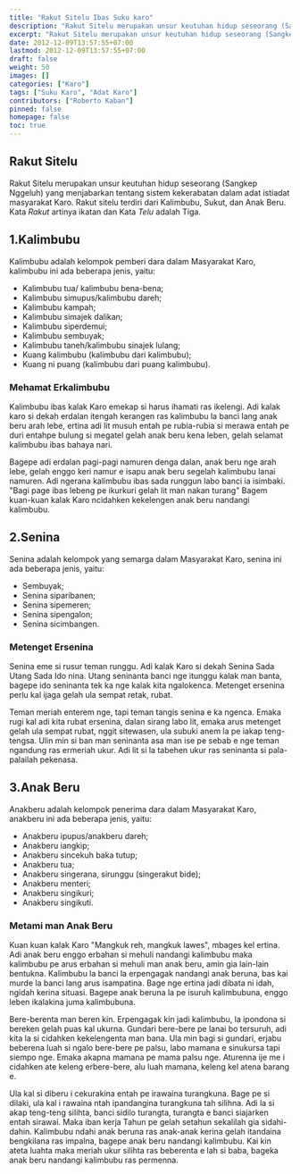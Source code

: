 ```yaml
---
title: "Rakut Sitelu Ibas Suku karo"
description: "Rakut Sitelu merupakan unsur keutuhan hidup seseorang (Sangkep Nggeluh) yang menjabarkan tentang sistem kekerabatan dalam adat istiadat masyarakat Karo. Rakut sitelu terdiri dari  Kalimbubu, Sukut, dan Anak Beru."
excerpt: "Rakut Sitelu merupakan unsur keutuhan hidup seseorang (Sangkep Nggeluh) yang menjabarkan tentang sistem kekerabatan dalam adat istiadat masyarakat Karo. Rakut sitelu terdiri dari  Kalimbubu, Sukut, dan Anak Beru."
date: 2012-12-09T13:57:55+07:00
lastmod: 2012-12-09T13:57:55+07:00
draft: false
weight: 50
images: []
categories: ["Karo"]
tags: ["Suku Karo", "Adat Karo"]
contributors: ["Roberto Kaban"]
pinned: false
homepage: false
toc: true
---
```


## Rakut Sitelu
Rakut Sitelu merupakan unsur keutuhan hidup seseorang (Sangkep Nggeluh) yang menjabarkan tentang sistem kekerabatan dalam adat istiadat masyarakat Karo. Rakut sitelu terdiri dari  Kalimbubu, Sukut, dan Anak Beru. Kata _Rakut_ artinya ikatan dan Kata _Telu_ adalah Tiga.

## 1.Kalimbubu
Kalimbubu adalah kelompok pemberi dara dalam Masyarakat Karo, kalimbubu ini ada beberapa jenis, yaitu:
- Kalimbubu tua/ kalimbubu bena-bena;
- Kalimbubu simupus/kalimbubu dareh;
- Kalimbubu kampah;
- Kalimbubu simajek dalikan;
- Kalimbubu siperdemui;
- Kalimbubu sembuyak;
- Kalimbubu taneh/kalimbubu sinajek lulang;
- Kuang kalimbubu (kalimbubu dari kalimbubu);
- Kuang ni puang (kalimbubu dari puang kalimbubu).

### Mehamat Erkalimbubu
Kalimbubu ibas kalak Karo emekap si harus ihamati ras ikelengi. Adi kalak karo si dekah erdalan itengah kerangen ras kalimbubu la banci lang anak beru arah lebe, ertina adi lit musuh entah pe rubia-rubia si merawa entah pe duri entahpe bulung si megatel gelah anak beru kena leben, gelah selamat kalimbubu ibas bahaya nari.  

Bagepe adi erdalan pagi-pagi namuren denga dalan, anak beru nge arah lebe, gelah enggo keri namur e isapu anak beru segelah kalimbubu lanai namuren. Adi ngerana kalimbubu ibas sada runggun labo banci ia isimbaki. "Bagi page ibas lebeng pe ikurkuri gelah lit man nakan turang" Bagem kuan-kuan kalak Karo ncidahken kekelengen anak beru nandangi kalimbubu.
## 2.Senina
Senina adalah kelompok yang semarga dalam Masyarakat Karo, senina ini ada beberapa jenis, yaitu:
- Sembuyak;
- Senina siparibanen;
- Senina sipemeren;
- Senina sipengalon;
- Senina sicimbangen.

### Metenget Ersenina
Senina eme si rusur teman runggu. Adi kalak Karo si dekah Senina Sada Utang Sada Ido nina. Utang seninanta banci nge itunggu kalak man banta, bagepe ido seninanta tek ka nge kalak kita ngalokenca. Metenget ersenina perlu kal ijaga gelah ula sempat retak, rubat.   

Teman meriah enterem nge, tapi teman tangis senina e ka ngenca. Emaka rugi kal adi kita rubat ersenina, dalan sirang labo lit, emaka arus metenget gelah ula sempat rubat, nggit sitewasen, ula subuki anem la pe iakap teng-tengsa. Ulin min si ban man seninanta asa man ise pe sebab e nge teman ngandung ras ermeriah ukur. Adi lit si la tabehen ukur ras seninanta si pala-palailah pekenasa.

## 3.Anak Beru
Anakberu adalah kelompok penerima dara dalam Masyarakat Karo, anakberu ini ada beberapa jenis, yaitu:
- Anakberu ipupus/anakberu dareh;
- Anakberu iangkip;
- Anakberu sincekuh baka tutup;
- Anakberu tua;
- Anakberu singerana, sirunggu (singerakut bide);
- Anakberu menteri;
- Anakberu singikuri;
- Anakberu singikuti.

### Metami man Anak Beru
Kuan kuan kalak Karo "Mangkuk reh, mangkuk lawes", mbages kel ertina. Adi anak beru enggo erbahan si mehuli nandangi kalimbubu maka kalimbubu pe arus erbahan si mehuli man anak beru, amin gia lain-lain bentukna. Kalimbubu la banci la erpengagak nandangi anak beruna, bas kai murde la banci lang arus isampatina. Bage nge ertina jadi dibata ni idah, ngidah kerina situasi. Bagepe anak beruna la pe isuruh kalimbubuna, enggo leben ikalakina juma kalimbubuna.  

Bere-berenta man beren kin. Erpengagak kin jadi kalimbubu, la ipondona si bereken gelah puas kal ukurna. Gundari bere-bere pe lanai bo tersuruh, adi kita la si cidahken kekelengenta man bana. Ula min bagi si gundari, erjabu beberena luah si ngalo bere-bere pe palsu, labo mamana e sinukursa tapi siempo nge. Emaka akapna mamana pe mama palsu nge. Aturenna ije me i cidahken ate keleng erbere-bere, alu luah mamana, keleng kel atena barang e.  

Ula kal si diberu i cekurakina entah pe irawaina turangkuna. Bage pe si dilaki, ula kal i rawaina ntah ipandangina turangkuna tah silihna. Adi la si akap teng-teng silihta, banci sidilo turangta, turangta e banci siajarken entah sirawai. Maka iban kerja Tahun pe gelah setahun sekalilah gia sidahi-dahin. Kalimbubu ndahi anak beruna ras anak-anak kerina gelah itandaina bengkilana ras impalna, bagepe anak beru nandangi kalimbubu. Kai kin ateta luahta maka meriah ukur silihta ras beberenta e lah si baba, bageka anak beru nandangi kalimbubu ras permenna.